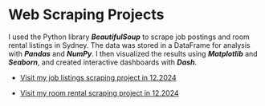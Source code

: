 # Web Scraping Projects

I used the Python library __*BeautifulSoup*__ to scrape job postings and room rental listings in Sydney. The data was stored in a DataFrame for analysis with __*Pandas*__ and __*NumPy*__. I then visualized the results using __*Matplotlib*__ and __*Seaborn*__, and created interactive dashboards with __*Dash*__.

* [Visit my job listings scraping project in 12.2024](./Sydney_Data_Job_Listings_2024/README.md)

* [Visit my room rental scraping project in 12.2024](./Room_Rental_Sydney_Dec2024/README.md)
